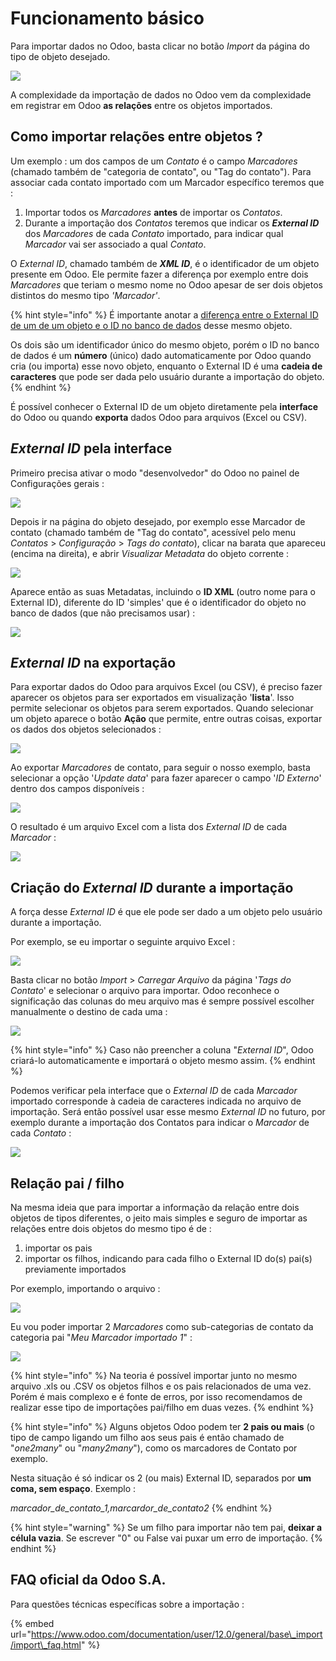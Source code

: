 # Funcionamento básico

Para importar dados no Odoo, basta clicar no botão _Import_ da página do tipo de objeto desejado.

![](.gitbook/assets/image%20%2829%29.png)

A complexidade da importação de dados no Odoo vem da complexidade em registrar em Odoo **as relações** entre os objetos importados.

## Como importar relações entre objetos ?

Um exemplo : um dos campos de um _Contato_ é o campo _Marcadores_ \(chamado também de "categoria de contato", ou "Tag do contato"\). Para associar cada contato importado com um Marcador específico teremos que :

1.  Importar todos os _Marcadores_ **antes** de importar os _Contatos_.
2. Durante a importação dos _Contatos_ teremos que indicar os _**External ID**_ dos _Marcadores_  de cada _Contato_ importado, para indicar qual _Marcador_ vai ser associado a qual _Contato_.

O _External ID_, chamado também de _**XML ID**_, é o identificador de um objeto presente em Odoo. Ele permite fazer a diferença por exemplo entre dois _Marcadores_ que teriam o mesmo nome no Odoo apesar de ser dois objetos distintos do mesmo tipo _'Marcador'_.

{% hint style="info" %}
É importante anotar a [diferença entre o External ID de um de um objeto e o ID no banco de dados](https://www.odoo.com/documentation/user/12.0/general/base_import/import_faq.html#what-s-the-difference-between-database-id-and-external-id) desse mesmo objeto.

Os dois são um identificador único do mesmo objeto, porém o ID no banco de dados é um **número** \(único\) dado automaticamente por Odoo quando cria \(ou importa\) esse novo objeto, enquanto o External ID é uma **cadeia de caracteres** que pode ser dada pelo usuário durante a importação do objeto.
{% endhint %}

É possível conhecer o External ID de um objeto diretamente pela **interface** do Odoo ou quando **exporta** dados Odoo para arquivos \(Excel ou CSV\).

## _External ID_ pela interface

Primeiro precisa ativar o modo "desenvolvedor" do Odoo no painel de Configurações gerais :

![](.gitbook/assets/image%20%2815%29.png)

Depois ir na página do objeto desejado, por exemplo esse Marcador de contato \(chamado também de "Tag do contato", acessível pelo menu _Contatos_ &gt; _Configuração_ &gt; _Tags do contato_\), clicar na barata que apareceu \(encima na direita\), e abrir _Visualizar Metadata_ do objeto corrente :

![](.gitbook/assets/image.png)

Aparece então as suas Metadatas, incluindo o **ID XML** \(outro nome para o External ID\), diferente  do ID 'simples' que é o identificador do objeto no banco de dados \(que não precisamos usar\) :

![](.gitbook/assets/image%20%2825%29.png)

## _External ID_ na exportação

Para exportar dados do Odoo para arquivos Excel \(ou CSV\), é preciso fazer aparecer os objetos para ser exportados em visualização '**lista**'. Isso permite selecionar os objetos para serem exportados. Quando selecionar um objeto aparece o botão **Ação** que permite, entre outras coisas, exportar os dados dos objetos selecionados :

![](.gitbook/assets/image%20%286%29.png)

Ao exportar _Marcadores_ de contato, para seguir o nosso exemplo, basta selecionar a opção '_Update data_' para fazer aparecer o campo '_ID Externo_' dentro dos campos disponíveis :

![](.gitbook/assets/image%20%2826%29.png)

O resultado é um arquivo Excel com a lista dos _External ID_ de cada _Marcador_ :

![](.gitbook/assets/image%20%2817%29.png)

## Criação do _External ID_ durante a importação

A força desse _External ID_  é que ele pode ser dado a um objeto pelo usuário durante a importação.

Por exemplo, se eu importar o seguinte arquivo Excel :

![](.gitbook/assets/image%20%2822%29.png)

Basta clicar no botão _Import_ &gt; _Carregar Arquivo_ da página '_Tags do Contato_' e selecionar o arquivo para importar. Odoo reconhece o significação das colunas do meu arquivo mas é sempre possível escolher manualmente o destino de cada uma :

![](.gitbook/assets/image%20%288%29.png)

{% hint style="info" %}
Caso não preencher a coluna "_External ID_", Odoo criará-lo automaticamente e importará o objeto mesmo assim.
{% endhint %}

Podemos verificar pela interface que o _External ID_ de cada _Marcador_  importado corresponde à cadeia de caracteres indicada no arquivo de importação. Será então possível usar esse mesmo _External ID_ no futuro, por exemplo durante a importação dos Contatos para indicar o _Marcador_ de cada _Contato_ :

![](.gitbook/assets/image%20%2827%29.png)

## Relação pai / filho

Na mesma ideia que para importar a informação da relação entre dois objetos de tipos diferentes, o jeito mais simples e seguro de importar as relações entre dois objetos do mesmo tipo é de :

1. importar os pais
2. importar os filhos, indicando para cada filho o External ID do\(s\) pai\(s\) previamente importados

Por exemplo, importando o arquivo :

![](.gitbook/assets/image%20%284%29.png)

Eu vou poder importar 2 _Marcadores_ como sub-categorias de contato da categoria pai "_Meu Marcador importado 1_" :

![](.gitbook/assets/image%20%2820%29.png)

{% hint style="info" %}
Na teoria é possível importar junto no mesmo arquivo .xls ou .CSV os objetos filhos e os pais relacionados de uma vez. Porém é mais complexo e é fonte de erros, por isso recomendamos de realizar esse tipo de importações pai/filho em duas vezes.
{% endhint %}

{% hint style="info" %}
Alguns objetos Odoo podem ter **2 pais ou mais** \(o tipo de campo ligando um filho aos seus pais é então chamado de "_one2many_" ou "_many2many_"\), como os marcadores de Contato por exemplo.

Nesta situação é só indicar os 2 \(ou mais\) External ID, separados por **um coma, sem espaço**. Exemplo :

_marcador\_de\_contato\_1,marcardor\_de\_contato2_
{% endhint %}

{% hint style="warning" %}
Se um filho para importar não tem pai, **deixar a célula vazia**. Se escrever "0" ou False vai puxar um erro de importação.
{% endhint %}

## FAQ oficial da Odoo S.A.

Para questões técnicas específicas sobre a importação :

{% embed url="https://www.odoo.com/documentation/user/12.0/general/base\_import/import\_faq.html" %}











